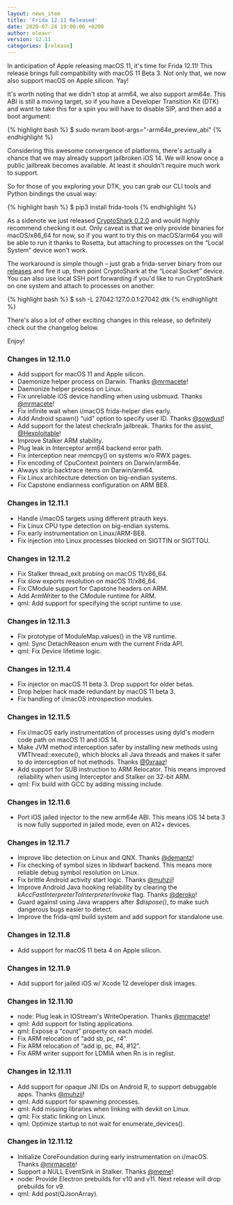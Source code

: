 ```yaml
---
layout: news_item
title: 'Frida 12.11 Released'
date: 2020-07-24 19:00:00 +0200
author: oleavr
version: 12.11
categories: [release]
---
```


In anticipation of Apple releasing macOS 11, it's time for Frida 12.11! This
release brings full compatibility with macOS 11 Beta 3. Not only that, we now
also support macOS on Apple silicon. Yay!

It's worth noting that we didn't stop at arm64, we also support arm64e. This ABI
is still a moving target, so if you have a Developer Transition Kit (DTK) and
want to take this for a spin you will have to disable SIP, and then add a boot
argument:

{% highlight bash %}
$ sudo nvram boot-args="-arm64e_preview_abi"
{% endhighlight %}

Considering this awesome convergence of platforms, there's actually a chance
that we may already support jailbroken iOS 14. We will know once a public
jailbreak becomes available. At least it shouldn't require much work to support.

So for those of you exploring your DTK, you can grab our CLI tools and Python
bindings the usual way:

{% highlight bash %}
$ pip3 install frida-tools
{% endhighlight %}

As a sidenote we just released [CryptoShark 0.2.0][] and would highly recommend
checking it out. Only caveat is that we only provide binaries for macOS/x86_64
for now, so if you want to try this on macOS/arm64 you will be able to run it
thanks to Rosetta, but attaching to processes on the “Local System” device
won't work.

The workaround is simple though – just grab a frida-server binary from our
[releases][] and fire it up, then point CryptoShark at the “Local Socket”
device. You can also use local SSH port forwarding if you'd like to run
CryptoShark on one system and attach to processes on another:

{% highlight bash %}
$ ssh -L 27042:127.0.0.1:27042 dtk
{% endhighlight %}

There's also a lot of other exciting changes in this release, so definitely
check out the changelog below.

Enjoy!


### Changes in 12.11.0

- Add support for macOS 11 and Apple silicon.
- Daemonize helper process on Darwin. Thanks [@mrmacete][]!
- Daemonize helper process on Linux.
- Fix unreliable iOS device handling when using usbmuxd. Thanks [@mrmacete][]!
- Fix infinite wait when i/macOS frida-helper dies early.
- Add Android spawn() “uid” option to specify user ID. Thanks [@sowdust][]!
- Add support for the latest checkra1n jailbreak. Thanks for the assist,
  [@Hexploitable][]!
- Improve Stalker ARM stability.
- Plug leak in Interceptor arm64 backend error path.
- Fix interception near memcpy() on systems w/o RWX pages.
- Fix encoding of CpuContext pointers on Darwin/arm64e.
- Always strip backtrace items on Darwin/arm64.
- Fix Linux architecture detection on big-endian systems.
- Fix Capstone endianness configuration on ARM BE8.

### Changes in 12.11.1

- Handle i/macOS targets using different ptrauth keys.
- Fix Linux CPU type detection on big-endian systems.
- Fix early instrumentation on Linux/ARM-BE8.
- Fix injection into Linux processes blocked on SIGTTIN or SIGTTOU.

### Changes in 12.11.2

- Fix Stalker thread_exit probing on macOS 11/x86_64.
- Fix slow exports resolution on macOS 11/x86_64.
- Fix CModule support for Capstone headers on ARM.
- Add ArmWriter to the CModule runtime for ARM.
- qml: Add support for specifying the script runtime to use.

### Changes in 12.11.3

- Fix prototype of ModuleMap.values() in the V8 runtime.
- qml: Sync DetachReason enum with the current Frida API.
- qml: Fix Device lifetime logic.

### Changes in 12.11.4

- Fix injector on macOS 11 beta 3. Drop support for older betas.
- Drop helper hack made redundant by macOS 11 beta 3.
- Fix handling of i/macOS introspection modules.

### Changes in 12.11.5

- Fix i/macOS early instrumentation of processes using dyld's modern code path
  on macOS 11 and iOS 14.
- Make JVM method interception safer by installing new methods using
  VMThread::execute(), which blocks all Java threads and makes it safer to do
  interception of hot methods. Thanks [@0xraaz][]!
- Add support for SUB instruction to ARM Relocator. This means improved
  reliability when using Interceptor and Stalker on 32-bit ARM.
- qml: Fix build with GCC by adding missing include.

### Changes in 12.11.6

- Port iOS jailed injector to the new arm64e ABI. This means iOS 14 beta 3 is
  now fully supported in jailed mode, even on A12+ devices.

### Changes in 12.11.7

- Improve libc detection on Linux and QNX. Thanks [@demantz][]!
- Fix checking of symbol sizes in libdwarf backend. This means more reliable
  debug symbol resolution on Linux.
- Fix brittle Android activity start logic. Thanks [@muhzii][]!
- Improve Android Java hooking reliability by clearing the
  *kAccFastInterpreterToInterpreterInvoke* flag. Thanks [@deroko][]!
- Guard against using Java wrappers after *$dispose()*, to make such dangerous
  bugs easier to detect.
- Improve the frida-qml build system and add support for standalone use.

### Changes in 12.11.8

- Add support for macOS 11 beta 4 on Apple silicon.

### Changes in 12.11.9

- Add support for jailed iOS w/ Xcode 12 developer disk images.

### Changes in 12.11.10

- node: Plug leak in IOStream's WriteOperation. Thanks [@mrmacete][]!
- qml: Add support for listing applications.
- qml: Expose a “count” property on each model.
- Fix ARM relocation of “add sb, pc, r4”.
- Fix ARM relocation of “add ip, pc, #4, #12”.
- Fix ARM writer support for LDMIA when Rn is in reglist.

### Changes in 12.11.11

- Add support for opaque JNI IDs on Android R, to support debuggable apps.
  Thanks [@muhzii][]!
- qml: Add support for spawning processes.
- qml: Add missing libraries when linking with devkit on Linux.
- qml: Fix static linking on Linux.
- qml: Optimize startup to not wait for enumerate_devices().

### Changes in 12.11.12

- Initialize CoreFoundation during early instrumentation on i/macOS. Thanks
  [@mrmacete][]!
- Support a NULL EventSink in Stalker. Thanks [@meme][]!
- node: Provide Electron prebuilds for v10 and v11. Next release will drop
  prebuilds for v9.
- qml: Add post(QJsonArray).


[CryptoShark 0.2.0]: https://github.com/frida/cryptoshark/releases/tag/0.2.0
[releases]: https://github.com/frida/frida/releases
[@mrmacete]: https://twitter.com/bezjaje
[@sowdust]: https://github.com/sowdust
[@Hexploitable]: https://twitter.com/Hexploitable
[@0xraaz]: https://twitter.com/0xraaz
[@demantz]: https://github.com/demantz
[@muhzii]: https://github.com/muhzii
[@deroko]: https://github.com/deroko
[@meme]: https://github.com/meme
